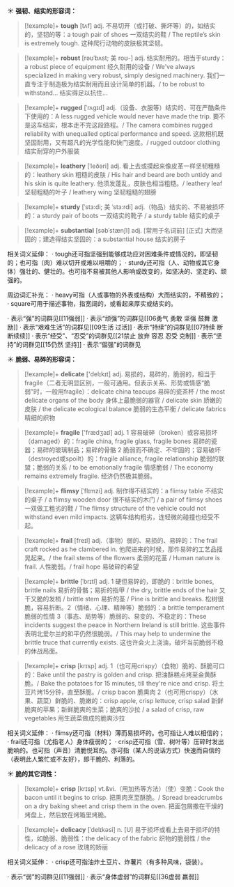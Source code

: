☀ <span class="category">**强韧、结实的形容词：**</span>
>[!example]+ <span class="vocabulary">**tough**</span> [tʌf] 
> <span class="definition">adj. 不易切开（或打破、撕坏等）的，如结实的，坚韧的等：</span>a tough pair of shoes 一双结实的鞋 / The reptile’s skin is extremely tough. 这种爬行动物的皮肤极其坚韧。
 
>[!example]+ <span class="vocabulary">**robust**</span> [rəʊˈbʌst; 美 roʊ-]
> <span class="definition">adj. 结实耐用的。相当于sturdy：</span>a robust piece of equipment 经久耐用的设备 / We've always specialized in making very robust, simply designed machinery. 我们一直专注于制造极为结实耐用而且设计简单的机器。/ to be robust to withstand… 结实得足以抗住…                     

>[!example]+ <span class="vocabulary">**rugged**</span> [ˈrʌgɪd]
> <span class="definition">adj.（设备、衣服等）结实的、可在严酷条件下使用的：</span>A less rugged vehicle would never have made the trip. 要不是这车结实，根本走不完这段路程。/ The camera combines rugged reliability with unequalled optical performance and speed. 这款相机既坚固耐用，又有超凡的光学性能和快门速度。/ rugged outdoor clothing 结实耐穿的户外服装           

>[!example]+ <span class="vocabulary">**leathery**</span> [ˈleðəri]
> <span class="definition">adj. 看上去或摸起来像皮革一样坚韧粗糙的：</span>leathery skin 粗糙的皮肤 / His hair and beard are both untidy and his skin is quite leathery. 他须发蓬乱，皮肤也相当粗糙。/ leathery leaf 坚韧粗糙的叶子 / leathery wing 坚韧粗糙的翅膀           

>[!example]+ <span class="vocabulary">**sturdy**</span> [ˈstɜ:di; 美 ˈstɜ:rdi]
> <span class="definition">adj.（物品）结实的、不易被损坏的：</span>a sturdy pair of boots 一双结实的靴子 / a sturdy table 结实的桌子          

>[!example]+ <span class="vocabulary">**substantial**</span> [səbˈstænʃl]
> <span class="definition">adj. [常用于名词前] [正式] 大而坚固的；建造得结实坚固的：</span>a substantial house 结实的房子

相关词义延伸：
· tough还可指坚强到能够成功应对困难条件或情况的，即坚韧的；也可指（肉）难以切开或难以咀嚼的；
· sturdy还可指（人、动物或其它身体）强壮的、健壮的。也可指不易被其他人影响或改变的，如坚决的、坚定的、顽强的。

周边词汇补充：
· heavy可指（人或事物的外表或结构）大而结实的，不精致的；
· square可用于描述事物，指宽阔的，或看起来厚实或结实的。

· 表示“强”的词群见[[11强弱]]
· 表示“顽强”的词群见[[06勇气 勇敢 坚强 鼓舞 激励]]
· 表示“艰难生活”的词群见[[09生活 过活]]
· 表示“持续”的词群见[[07持续 断断续续]]
· 表示“经受”、“忍受”的词群见[[21禁止 放弃 容忍 忍受 克制]]
· 表示“坚持”的词群见[[15仍然 坚持]]
· 表示“倔强”的词群见

☀ <span class="category">**脆弱、易碎的形容词：**</span>
>[!example]+ <span class="vocabulary">**delicate**</span> ['delɪkɪt] 
> <span class="definition">adj. 易损的，易碎的，脆弱的，相当于fragile（二者无明显区别，一般可通用。但表示关系、形势或情感“脆弱”时，一般用fragile）：</span>delicate china teacups 易碎的瓷茶杯 / the most delicate organs of the body 身体上最脆弱的器官 / delicate skin 娇嫩的皮肤 / the delicate ecological balance 脆弱的生态平衡 / delicate fabrics 精细的织物

>[!example]+ <span class="vocabulary">**fragile**</span> ['frædӡaɪl] 
> <span class="definition">adj. 1 容易破碎（broken）或容易损坏（damaged）的：</span>fragile china, fragile glass, fragile bones 易碎的瓷器；易碎的玻璃制品；易碎的骨骼 <span class="definition">2 脆弱而不确定、不牢固的；容易破坏（destroyed或spoilt）的：</span>fragile alliance, fragile relationship 脆弱的联盟；脆弱的关系 / to be emotionally fragile 情感脆弱 / The economy remains extremely fragile. 经济仍然极其脆弱。
           
>[!example]+ <span class="vocabulary">**flimsy**</span> [ˈflɪmzi]
> <span class="definition">adj. 制作得不结实的：</span>a flimsy table 不结实的桌子 / a flimsy wooden door 很不结实的木门 / a pair of flimsy shoes 一双做工粗劣的鞋 / The flimsy structure of the vehicle could not withstand even mild impacts. 这辆车结构粗劣，连轻微的碰撞也经受不起。
           
>[!example]+ <span class="vocabulary">**frail**</span> [freɪl]
> <span class="definition">adj.（事物）弱的、易损的、易碎的：</span>The frail craft rocked as he clambered in. 他爬进来的时候，那件易碎的工艺品摇晃起来。/ the frail stems of the flowers 柔弱的花茎 / Human nature is frail. 人性脆弱。/ frail hope 易破碎的希望
           
>[!example]+ <span class="vocabulary">**brittle**</span> [ˈbrɪtl]
> <span class="definition">adj. 1 硬但易碎的，即脆的：</span>brittle bones, brittle nails 易折的骨骼；易折的指甲 / the dry, brittle ends of the hair 又干又脆的发梢 / brittle stem 易折的茎 / Pine is brittle and breaks. 松树很脆，容易折断。<span class="definition">2（情绪、心理、精神等）脆弱的：</span>a brittle temperament 脆弱的性情 <span class="definition">3（事态、局势等）脆弱的、易变的、不稳定的：</span>These incidents suggest the peace in Northern Ireland is still brittle. 这些事件表明北爱尔兰的和平仍然很脆弱。/ This may help to undermine the brittle truce that currently exists. 这也许会火上浇油，破坏当前脆弱不稳的休战局面。
           
>[!example]+ <span class="vocabulary">**crisp**</span> [krɪsp]
> <span class="definition">adj. 1（也可用crispy）（食物）脆的、酥脆可口的：</span>Bake until the pastry is golden and crisp. 把油酥糕点烤至金黄酥脆。/ Bake the potatoes for 15 minutes, till they're nice and crisp. 将土豆片烤15分钟，直至酥脆。/ crisp bacon 脆熏肉 <span class="definition">2（也可用crispy）（水果、蔬菜）鲜脆的、脆嫩的：</span>crisp apple, crisp lettuce, crisp salad 新鲜脆爽的苹果；新鲜脆爽的生菜；脆爽的沙拉 / a salad of crisp, raw vegetables 用生蔬菜做成的脆爽沙拉

相关词义延伸：
· flimsy还可指（材料）薄而易损坏的。也可指让人难以相信的；
· frail还可指（尤指老人）身体瘦弱的；
· crisp还可指（雪、树叶等）压碎时发出脆响的。也可指（声音）清脆悦耳的。亦可指（某人的说话方式）快速而自信的（表明此人繁忙或不友好），即干脆的、利落的。

☀ <span class="category">**脆的其它词性：**</span>
>[!example]+ <span class="vocabulary">**crisp**</span> [krɪsp]
> <span class="definition">vt.&vi.（用加热等方法）（使）变脆：</span>Cook the bacon until it begins to crisp. 把熏肉烹至酥脆。/ Spread breadcrumbs on a dry baking sheet and crisp them in the oven. 把面包屑撒在干燥的烤盘上，然后放在烤箱里烤脆。
           
>[!example]+ <span class="vocabulary">**delicacy**</span> [ˈdelɪkəsi]
> <span class="definition">n. [U] 易于损坏或看上去易于损坏的特性，如脆弱、脆弱性：</span>the delicacy of the fabric 织物的脆弱性 / the delicacy of a rose 玫瑰的娇丽

相关词义延伸：
· crisp还可指油炸土豆片、炸薯片（有多种风味，袋装）。

· 表示“弱”的词群见[[11强弱]]
· 表示“身体虚弱”的词群见[[36虚弱 羸弱]]

